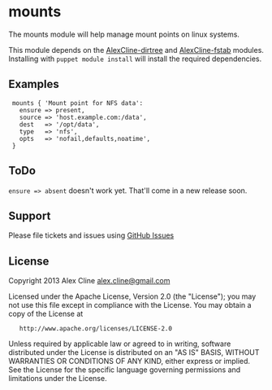 mounts
======

The mounts module will help manage mount points on linux systems.

This module depends on the [AlexCline-dirtree](http://forge.puppetlabs.com/AlexCline/dirtree) and [AlexCline-fstab](http://forge.puppetlabs.com/AlexCline/fstab) modules.  Installing with
`puppet module install` will install the required dependencies.

Examples
--------

     mounts { 'Mount point for NFS data':
       ensure => present,
       source => 'host.example.com:/data',
       dest   => '/opt/data',
       type   => 'nfs',
       opts   => 'nofail,defaults,noatime',
     }

ToDo
----

`ensure => absent` doesn't work yet.  That'll come in a new release soon.

Support
-------

Please file tickets and issues using [GitHub Issues](https://github.com/AlexCline/mounts/issues)


License
-------
   Copyright 2013 Alex Cline <alex.cline@gmail.com>

   Licensed under the Apache License, Version 2.0 (the "License");
   you may not use this file except in compliance with the License.
   You may obtain a copy of the License at

       http://www.apache.org/licenses/LICENSE-2.0

   Unless required by applicable law or agreed to in writing, software
   distributed under the License is distributed on an "AS IS" BASIS,
   WITHOUT WARRANTIES OR CONDITIONS OF ANY KIND, either express or implied.
   See the License for the specific language governing permissions and
   limitations under the License.

